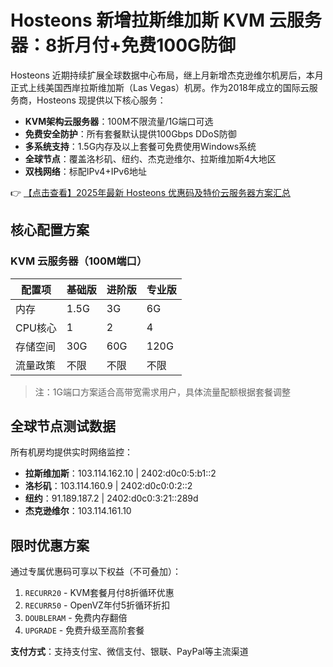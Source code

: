 # Hosteons 新增拉斯维加斯 KVM 云服务器：8折月付+免费100G防御

Hosteons 近期持续扩展全球数据中心布局，继上月新增杰克逊维尔机房后，本月正式上线美国西岸拉斯维加斯（Las Vegas）机房。作为2018年成立的国际云服务商，Hosteons 现提供以下核心服务：

- **KVM架构云服务器**：100M不限流量/1G端口可选
- **免费安全防护**：所有套餐默认提供100Gbps DDoS防御
- **多系统支持**：1.5G内存及以上套餐可免费使用Windows系统
- **全球节点**：覆盖洛杉矶、纽约、杰克逊维尔、拉斯维加斯4大地区
- **双栈网络**：标配IPv4+IPv6地址

👉 [【点击查看】2025年最新 Hosteons 优惠码及特价云服务器方案汇总](https://bit.ly/hosteons)

## 核心配置方案

### KVM 云服务器（100M端口）
| 配置项       | 基础版 | 进阶版 | 专业版 |
|--------------|--------|--------|--------|
| 内存         | 1.5G   | 3G     | 6G     |
| CPU核心      | 1      | 2      | 4      |
| 存储空间     | 30G    | 60G    | 120G   |
| 流量政策     | 不限   | 不限   | 不限   |

> 注：1G端口方案适合高带宽需求用户，具体流量配额根据套餐调整

## 全球节点测试数据
所有机房均提供实时网络监控：
- **拉斯维加斯**：103.114.162.10 | 2402:d0c0:5:b1::2
- **洛杉矶**：103.114.160.9 | 2402:d0c0:0:2::2
- **纽约**：91.189.187.2 | 2402:d0c0:3:21::289d
- **杰克逊维尔**：103.114.161.10

## 限时优惠方案
通过专属优惠码可享以下权益（不可叠加）：
1. `RECURR20` - KVM套餐月付8折循环优惠
2. `RECURR50` - OpenVZ年付5折循环折扣
3. `DOUBLERAM` - 免费内存翻倍
4. `UPGRADE` - 免费升级至高阶套餐

**支付方式**：支持支付宝、微信支付、银联、PayPal等主流渠道